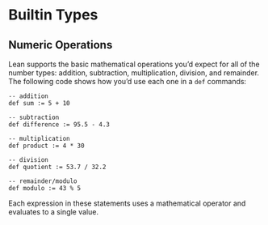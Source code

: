 # Builtin Types

## Numeric Operations

Lean supports the basic mathematical operations you’d expect for all of the number types: addition, subtraction, multiplication, division, and remainder.
The following code shows how you’d use each one in a `def` commands:

```lean
-- addition
def sum := 5 + 10

-- subtraction
def difference := 95.5 - 4.3

-- multiplication
def product := 4 * 30

-- division
def quotient := 53.7 / 32.2

-- remainder/modulo
def modulo := 43 % 5
```

Each expression in these statements uses a mathematical operator and evaluates to a single value.
